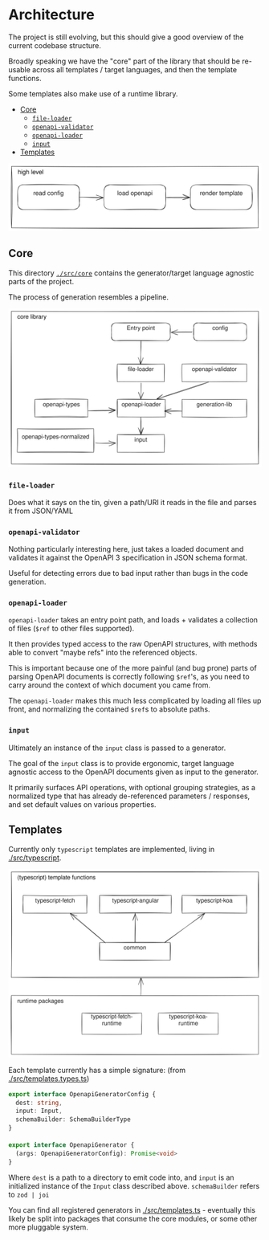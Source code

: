 # Architecture

The project is still evolving, but this should give a good overview
of the current codebase structure.

Broadly speaking we have the "core" part of the library that should be re-usable
across all templates / target languages, and then the template functions.

Some templates also make use of a runtime library.

<!-- toc -->

- [Core](#core)
  - [`file-loader`](#file-loader)
  - [`openapi-validator`](#openapi-validator)
  - [`openapi-loader`](#openapi-loader)
  - [`input`](#input)
- [Templates](#templates)

<!-- tocstop -->

![high level architecture](./architecture_high_level.svg)

## Core

This directory [`./src/core`](./src/core) contains the generator/target language agnostic parts of the project.

The process of generation resembles a pipeline.

![core architecture](./architecture_core.svg)

### `file-loader`

Does what it says on the tin, given a path/URI it reads in the file and parses
it from JSON/YAML

### `openapi-validator`

Nothing particularly interesting here, just takes a loaded document and validates
it against the OpenAPI 3 specification in JSON schema format.

Useful for detecting errors due to bad input rather than bugs in the
code generation.

### `openapi-loader`

`openapi-loader` takes an entry point path, and loads + validates a collection
of files (`$ref` to other files supported).

It then provides typed access to the raw OpenAPI structures, with methods able
to convert "maybe refs" into the referenced objects.

This is important because one of the more painful (and bug prone) parts of
parsing OpenAPI documents is correctly following `$ref`'s, as you need to carry
around the context of which document you came from.

The `openapi-loader` makes this much less complicated by loading all files up front, and normalizing
the contained `$ref`s to absolute paths.

### `input`

Ultimately an instance of the `input` class is passed to a generator.

The goal of the `input` class is to provide ergonomic, target language agnostic access to
the OpenAPI documents given as input to the generator.

It primarily surfaces API operations, with optional grouping strategies, as a normalized type
that has already de-referenced parameters / responses, and set default values on various properties.

## Templates

Currently only `typescript` templates are implemented, living in [./src/typescript](./src/typescript).

![templates architecture](./architecture_templates.svg)

Each template currently has a simple signature:
(from [./src/templates.types.ts](./src/templates.types.ts))

```typescript
export interface OpenapiGeneratorConfig {
  dest: string,
  input: Input,
  schemaBuilder: SchemaBuilderType
}

export interface OpenapiGenerator {
  (args: OpenapiGeneratorConfig): Promise<void>
}
```

Where `dest` is a path to a directory to emit code into, and `input` is an initialized instance
of the `Input` class described above. `schemaBuilder` refers to `zod | joi`

You can find all registered generators in [./src/templates.ts](./src/templates.ts) - eventually this likely be split into
packages that consume the core modules, or some other more pluggable system.
